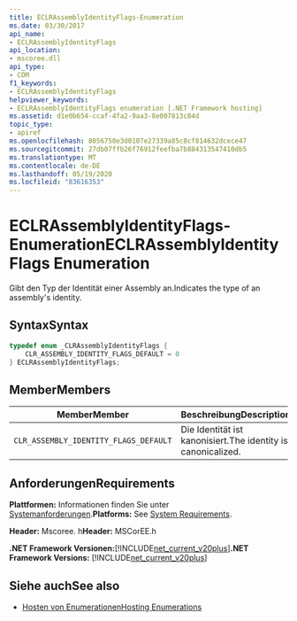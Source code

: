 ```yaml
---
title: ECLRAssemblyIdentityFlags-Enumeration
ms.date: 03/30/2017
api_name:
- ECLRAssemblyIdentityFlags
api_location:
- mscoree.dll
api_type:
- COM
f1_keywords:
- ECLRAssemblyIdentityFlags
helpviewer_keywords:
- ECLRAssemblyIdentityFlags enumeration [.NET Framework hosting]
ms.assetid: d1e0b654-ccaf-4fa2-9aa3-8e007813c84d
topic_type:
- apiref
ms.openlocfilehash: 8056750e3d0107e27339a85c8cf814632dcece47
ms.sourcegitcommit: 27db07ffb26f76912feefba7b884313547410db5
ms.translationtype: MT
ms.contentlocale: de-DE
ms.lasthandoff: 05/19/2020
ms.locfileid: "83616353"
---
```

# <a name="eclrassemblyidentityflags-enumeration"></a><span data-ttu-id="c9fac-102">ECLRAssemblyIdentityFlags-Enumeration</span><span class="sxs-lookup"><span data-stu-id="c9fac-102">ECLRAssemblyIdentityFlags Enumeration</span></span>
<span data-ttu-id="c9fac-103">Gibt den Typ der Identität einer Assembly an.</span><span class="sxs-lookup"><span data-stu-id="c9fac-103">Indicates the type of an assembly's identity.</span></span>  
  
## <a name="syntax"></a><span data-ttu-id="c9fac-104">Syntax</span><span class="sxs-lookup"><span data-stu-id="c9fac-104">Syntax</span></span>  
  
```cpp  
typedef enum _CLRAssemblyIdentityFlags {  
    CLR_ASSEMBLY_IDENTITY_FLAGS_DEFAULT = 0  
} ECLRAssemblyIdentityFlags;  
```  
  
## <a name="members"></a><span data-ttu-id="c9fac-105">Member</span><span class="sxs-lookup"><span data-stu-id="c9fac-105">Members</span></span>  
  
|<span data-ttu-id="c9fac-106">Member</span><span class="sxs-lookup"><span data-stu-id="c9fac-106">Member</span></span>|<span data-ttu-id="c9fac-107">Beschreibung</span><span class="sxs-lookup"><span data-stu-id="c9fac-107">Description</span></span>|  
|------------|-----------------|  
|`CLR_ASSEMBLY_IDENTITY_FLAGS_DEFAULT`|<span data-ttu-id="c9fac-108">Die Identität ist kanonisiert.</span><span class="sxs-lookup"><span data-stu-id="c9fac-108">The identity is canonicalized.</span></span>|  
  
## <a name="requirements"></a><span data-ttu-id="c9fac-109">Anforderungen</span><span class="sxs-lookup"><span data-stu-id="c9fac-109">Requirements</span></span>  
 <span data-ttu-id="c9fac-110">**Plattformen:** Informationen finden Sie unter [Systemanforderungen](../../get-started/system-requirements.md).</span><span class="sxs-lookup"><span data-stu-id="c9fac-110">**Platforms:** See [System Requirements](../../get-started/system-requirements.md).</span></span>  
  
 <span data-ttu-id="c9fac-111">**Header:** Mscoree. h</span><span class="sxs-lookup"><span data-stu-id="c9fac-111">**Header:** MSCorEE.h</span></span>  
  
 <span data-ttu-id="c9fac-112">**.NET Framework Versionen:**[!INCLUDE[net_current_v20plus](../../../../includes/net-current-v20plus-md.md)]</span><span class="sxs-lookup"><span data-stu-id="c9fac-112">**.NET Framework Versions:** [!INCLUDE[net_current_v20plus](../../../../includes/net-current-v20plus-md.md)]</span></span>  
  
## <a name="see-also"></a><span data-ttu-id="c9fac-113">Siehe auch</span><span class="sxs-lookup"><span data-stu-id="c9fac-113">See also</span></span>

- [<span data-ttu-id="c9fac-114">Hosten von Enumerationen</span><span class="sxs-lookup"><span data-stu-id="c9fac-114">Hosting Enumerations</span></span>](hosting-enumerations.md)
